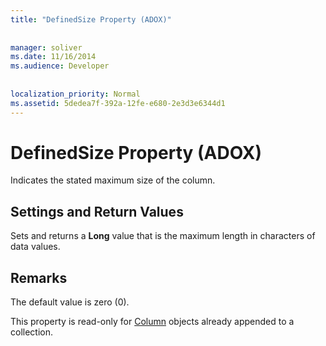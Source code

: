 ```yaml
---
title: "DefinedSize Property (ADOX)"
  
  
manager: soliver
ms.date: 11/16/2014
ms.audience: Developer
 
  
localization_priority: Normal
ms.assetid: 5dedea7f-392a-12fe-e680-2e3d3e6344d1
---
```


# DefinedSize Property (ADOX)

Indicates the stated maximum size of the column.
  
## Settings and Return Values

Sets and returns a **Long** value that is the maximum length in characters of data values. 
  
## Remarks

The default value is zero (0).
  
This property is read-only for [Column](column-object-adox.md) objects already appended to a collection. 
  

